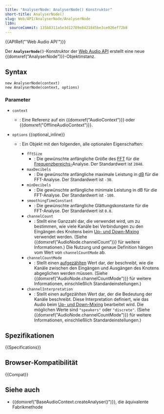 ```yaml
---
title: "AnalyserNode: AnalyserNode() Konstruktor"
short-title: AnalyserNode()
slug: Web/API/AnalyserNode/AnalyserNode
l10n:
  sourceCommit: 135b8311a5e3d12789e8421845be3ce026ef72b8
---
```


{{APIRef("'Web Audio API'")}}

Der **`AnalyserNode()`**-Konstruktor der [Web Audio API](/de/docs/Web/API/Web_Audio_API) erstellt eine neue {{domxref("AnalyserNode")}}-Objektinstanz.

## Syntax

```js-nolint
new AnalyserNode(context)
new AnalyserNode(context, options)
```

### Parameter

- `context`
  - : Eine Referenz auf ein {{domxref("AudioContext")}} oder {{domxref("OfflineAudioContext")}}.
- `options` {{optional_inline}}

  - : Ein Objekt mit den folgenden, alle optionalen Eigenschaften:

    - `fftSize`
      - : Die gewünschte anfängliche Größe des [FFT](https://en.wikipedia.org/wiki/Fast_Fourier_transform) für die [Frequenzbereichs-](https://en.wikipedia.org/wiki/Frequency_domain)Analyse. Der Standardwert ist `2048`.
    - `maxDecibels`
      - : Die gewünschte anfängliche maximale Leistung in [dB](https://en.wikipedia.org/wiki/Decibel) für die FFT-Analyse. Der Standardwert ist `-30`.
    - `minDecibels`
      - : Die gewünschte anfängliche minimale Leistung in dB für die FFT-Analyse. Der Standardwert ist `-100`.
    - `smoothingTimeConstant`
      - : Die gewünschte anfängliche Glättungskonstante für die FFT-Analyse. Der Standardwert ist `0.8`.
    - `channelCount`
      - : Stellt eine Ganzzahl dar, die verwendet wird, um zu bestimmen, wie viele Kanäle bei Verbindungen zu den Eingängen des Knotens beim [Up- und Down-Mixing](/de/docs/Web/API/Web_Audio_API/Basic_concepts_behind_Web_Audio_API#up-mixing_and_down-mixing) verwendet werden. (Siehe {{domxref("AudioNode.channelCount")}} für weitere Informationen.) Die Nutzung und genaue Definition hängen vom Wert von `channelCountMode` ab.
    - `channelCountMode`
      - : Stellt einen [aufgezählten](/de/docs/Glossary/Enumerated) Wert dar, der beschreibt, wie die Kanäle zwischen den Eingängen und Ausgängen des Knotens abgeglichen werden müssen. (Siehe {{domxref("AudioNode.channelCountMode")}} für weitere Informationen, einschließlich Standardeinstellungen.)
    - `channelInterpretation`
      - : Stellt einen aufgezählten Wert dar, der die Bedeutung der Kanäle beschreibt. Diese Interpretation definiert, wie das Audio beim [Up- und Down-Mixing](/de/docs/Web/API/Web_Audio_API/Basic_concepts_behind_Web_Audio_API#up-mixing_and_down-mixing) bearbeitet wird. Die möglichen Werte sind `"speakers"` oder `"discrete"`. (Siehe {{domxref("AudioNode.channelCountMode")}} für weitere Informationen, einschließlich Standardeinstellungen.)

## Spezifikationen

{{Specifications}}

## Browser-Kompatibilität

{{Compat}}

## Siehe auch

- {{domxref("BaseAudioContext.createAnalyser()")}}, die äquivalente Fabrikmethode
